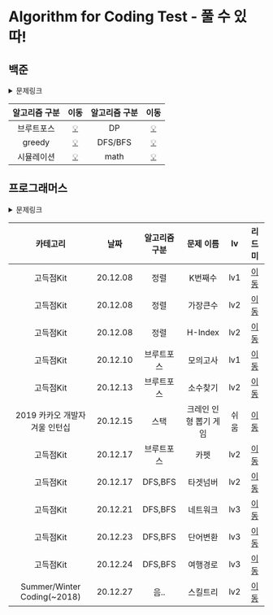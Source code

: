 # Algorithm for Coding Test - 풀 수 있따!  

## 백준


<details>
<summary>문제링크</summary>
<div markdown="1">       

https://www.acmicpc.net/problem/ 문제번호

</div>
</details>


| 알고리즘 구분 | 이동 | 알고리즘 구분 | 이동 | 
| :----------: | :----------: | :----------: | :----------: | 
| 브루트포스 | [💡](./baekjoon/[Bruteforce]) | DP | [💡](./baekjoon/[DP]) |
| greedy | [💡](./baekjoon/[greedy]) | DFS/BFS | [💡](./baekjoon/[그래프와BFS]) |
| 시뮬레이션 | [💡](./baekjoon/[시뮬레이션]) | math | [💡](./baekjoon/[math]) |


## 프로그래머스


<details>
<summary>문제링크</summary>
<div markdown="1">       

https://programmers.co.kr/learn/courses/30/lessons/ 문제번호

</div>
</details>


| 카테고리 | 날짜 | 알고리즘 구분 | 문제 이름 | lv | 리드미 |  
| :----------: | :----------: | :----------: | :----------: | :----------: | :----------: | 
| 고득점Kit | 20.12.08 | 정렬 |  K번째수 | lv1 | [이동](./programmers/readme/K번째수.md) |
| 고득점Kit | 20.12.08 | 정렬 |  가장큰수 | lv2 | [이동](./programmers/readme/가장큰수.md) |
| 고득점Kit | 20.12.08 | 정렬 |  H-Index | lv2 | [이동](./programmers/readme/H-Index.md) |
| 고득점Kit | 20.12.10 | 브루트포스 |  모의고사 | lv1 | [이동](./programmers/readme/모의고사.md) |
| 고득점Kit | 20.12.13 | 브루트포스 |  소수찾기 | lv2 | [이동](./programmers/readme/소수찾기.md) |
| 2019 카카오 개발자 겨울 인턴십 | 20.12.15 | 스택 |  크레인 인형 뽑기 게임 | 쉬움 | [이동](./programmers/readme/크레인인형뽑기게임.md) |
| 고득점Kit | 20.12.17 | 브루트포스 |  카펫 | lv2 | [이동](./programmers/readme/카펫.md) |
| 고득점Kit | 20.12.17 | DFS,BFS |  타겟넘버 | lv2 | [이동](./programmers/readme/타겟넘버.md) |
| 고득점Kit | 20.12.21 | DFS,BFS |  네트워크 | lv3 | [이동](./programmers/readme/네트워크.md) |
| 고득점Kit | 20.12.23 | DFS,BFS |  단어변환 | lv3 | [이동](./programmers/readme/단어변환.md) |
| 고득점Kit | 20.12.24 | DFS,BFS |  여행경로 | lv3 | [이동](./programmers/readme/여행경로.md) |
| Summer/Winter Coding(~2018) | 20.12.27 | 음.. |  스킬트리 | lv2 | [이동](./programmers/readme/스킬트리.md) |


